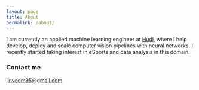 ```yaml
---
layout: page
title: About
permalink: /about/
---
```


I am currently an applied machine learning engineer at [Hudl](https://www.hudl.com/), where I help develop, deploy and scale computer vision pipelines with neural networks. I recently started taking interest in eSports and data analysis in this domain.

### Contact me

[jinyeom95@gmail.com](mailto:jinyeom95@gmail.com)
